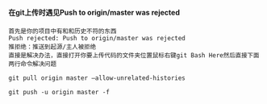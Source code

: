 #### 在git上传时遇见Push to origin/master was rejected

```
首先是你的项目中有和和历史不符的东西 
Push rejected: Push to origin/master was rejected 
推拒绝：推送到起源/主人被拒绝 
直接是解决办法，直接打开你要上传代码的文件夹位置鼠标右键git Bash Here然后直接下面两行命令解决问题

git pull origin master –allow-unrelated-histories 

git push -u origin master -f
```


